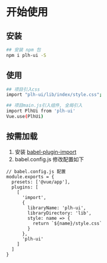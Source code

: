 # 开始使用

## 安装

```bash
## 安装 npm 包
npm i plh-ui -S
```

## 使用

```bash
## 项目引入css
import "plh-ui/lib/index/style.css";

## 项目main.js引入组件, 全局引入
import PlhUi from 'plh-ui'
Vue.use(PlhUi)
```

## 按需加载

1. 安装 [babel-plugin-import](https://www.npmjs.com/package/babel-plugin-import)
2. babel.config.js 修改配置如下

```JS
// babel.config.js 配置
module.exports = {
  presets: ['@vue/app'],
  plugins: [
    [
      'import',
      {
        libraryName: 'plh-ui',
        libraryDirectory: 'lib',
        style: name => {
          return `${name}/style.css`
        }
      },
      'plh-ui'
    ]
  ]
}
```
